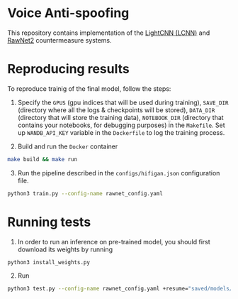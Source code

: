 # Voice Anti-spoofing

This repository contains implementation of the [LightCNN (LCNN)](https://arxiv.org/abs/1511.02683) and [RawNet2](https://arxiv.org/abs/2011.01108) countermeasure systems.

# Reproducing results
To reproduce trainig of the final model, follow the steps:

1. Specify the `GPUS` (gpu indices that will be used during training), `SAVE_DIR` (directory where all the logs & checkpoints will be stored), `DATA_DIR` (directory that will store the training data), `NOTEBOOK_DIR` (directory that contains your notebooks, for debugging purposes) in the `Makefile`. Set up `WANDB_API_KEY` variable in the `Dockerfile` to log the training process.

2. Build and run the `Docker` container
```bash
make build && make run
```

3. Run the pipeline described in the `configs/hifigan.json` configuration file.
```bash
python3 train.py --config-name rawnet_config.yaml
```

# Running tests
1. In order to run an inference on pre-trained model, you should first download its weights by running
```bash
python3 install_weights.py
```

2. Run
```bash
python3 test.py --config-name rawnet_config.yaml +resume="saved/models/final/weight.pth"
```
